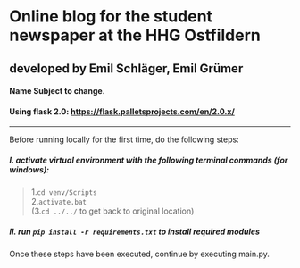 # Online blog for the student newspaper at the HHG Ostfildern
## developed by Emil Schläger, Emil Grümer
#### Name Subject to change. 
#### Using flask 2.0: https://flask.palletsprojects.com/en/2.0.x/

* * *
Before running locally for the first time, do the following steps: <br>
##### I. activate virtual environment with the following terminal commands (for windows):<br>
>1.`cd venv/Scripts`<br>
2.`activate.bat`<br>
(3.`cd ../../` to get back to original location)<br>

##### II. run `pip install -r requirements.txt` to install required modules<br>

Once these steps have been executed, continue by executing main.py.
	
